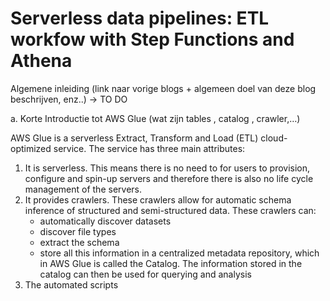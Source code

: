 # Serverless data pipelines: ETL workfow with Step Functions and Athena
Algemene inleiding (link naar vorige blogs + algemeen doel van deze blog beschrijven, enz..) -> TO DO

a.    Korte Introductie tot AWS Glue (wat zijn tables , catalog , crawler,…)
	
 AWS Glue is a serverless Extract, Transform and Load (ETL) cloud-optimized service.
The service has three main attributes:
1. It is serverless. This means there is no need to for users to provision, configure and spin-up servers and therefore there is also no life cycle management of the servers.
2. It provides crawlers. These crawlers allow for automatic schema inference of structured and semi-structured data. These crawlers can: 
	* automatically discover datasets 
	* discover file types 
	* extract the schema
	* store all this information in a centralized metadata repository, which in AWS Glue is called the Catalog. The information stored in the catalog can then be used for querying and analysis      
3. The automated scripts
